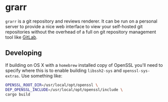 # grarr

`grarr` is a git repository and reviews renderer. It can be run on a personal
server to provide a nice web interface to view your self-hosted git repositories
without the overhead of a full on git repository management tool like [GitLab][].

## Developing

If building on OS X with a `homebrew` installed copy of OpenSSL you'll need to
specify where this is to enable building `libssh2-sys` and `openssl-sys-extras`.
Use something like:

```sh
OPENSSL_ROOT_DIR=/usr/local/opt/openssl \
DEP_OPENSSL_INCLUDE=/usr/local/opt/openssl/include \
cargo build
```

[GitLab]: https://gitlab.com
